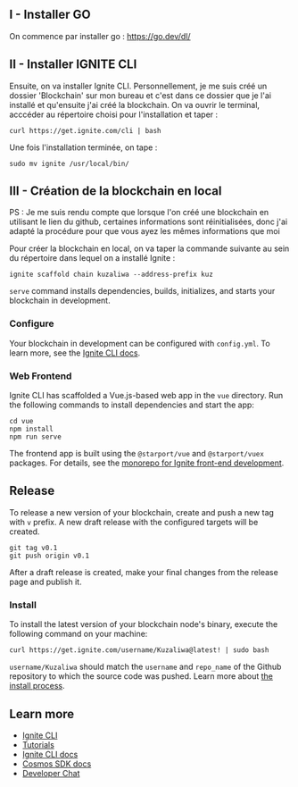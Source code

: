 ## I - Installer GO
On commence par installer go :
https://go.dev/dl/

## II - Installer IGNITE CLI
Ensuite, on va installer Ignite CLI.
Personnellement, je me suis créé un dossier 'Blockchain' sur mon bureau et c'est dans ce dossier que je l'ai installé et qu'ensuite j'ai créé la blockchain.
On va ouvrir le terminal, acccéder au répertoire choisi pour l'installation et taper :
```
curl https://get.ignite.com/cli | bash
```
Une fois l'installation terminée, on tape :
```
sudo mv ignite /usr/local/bin/
```
## III - Création de la blockchain en local
 PS : Je me suis rendu compte que lorsque l'on créé une blockchain en utilisant le lien du github, certaines informations sont réinitialisées, donc j'ai adapté la procédure pour que vous ayez les mêmes informations que moi
 
 Pour créer la blockchain en local, on va taper la commande suivante au sein du répertoire dans lequel on a installé Ignite :
 ```
ignite scaffold chain kuzaliwa --address-prefix kuz
```
 
`serve` command installs dependencies, builds, initializes, and starts your blockchain in development.

### Configure

Your blockchain in development can be configured with `config.yml`. To learn more, see the [Ignite CLI docs](https://docs.ignite.com).

### Web Frontend

Ignite CLI has scaffolded a Vue.js-based web app in the `vue` directory. Run the following commands to install dependencies and start the app:

```
cd vue
npm install
npm run serve
```

The frontend app is built using the `@starport/vue` and `@starport/vuex` packages. For details, see the [monorepo for Ignite front-end development](https://github.com/ignite/web).

## Release
To release a new version of your blockchain, create and push a new tag with `v` prefix. A new draft release with the configured targets will be created.

```
git tag v0.1
git push origin v0.1
```

After a draft release is created, make your final changes from the release page and publish it.

### Install
To install the latest version of your blockchain node's binary, execute the following command on your machine:

```
curl https://get.ignite.com/username/Kuzaliwa@latest! | sudo bash
```
`username/Kuzaliwa` should match the `username` and `repo_name` of the Github repository to which the source code was pushed. Learn more about [the install process](https://github.com/allinbits/starport-installer).

## Learn more

- [Ignite CLI](https://ignite.com/cli)
- [Tutorials](https://docs.ignite.com/guide)
- [Ignite CLI docs](https://docs.ignite.com)
- [Cosmos SDK docs](https://docs.cosmos.network)
- [Developer Chat](https://discord.gg/ignite)
